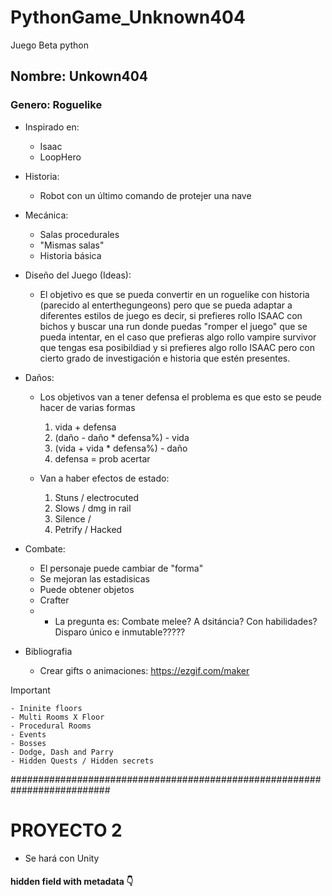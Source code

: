 # PythonGame_Unknown404
Juego Beta python

## Nombre: Unkown404
### Genero: Roguelike

* Inspirado en:
    - Isaac
    - LoopHero

* Historia:
    - Robot con un último comando de protejer una nave 

* Mecánica:

    - Salas procedurales
    - "Mismas salas"
    - Historia básica

* Diseño del Juego (Ideas):

    - El objetivo es que se pueda convertir en un roguelike con historia (parecido al enterthegungeons) pero que se pueda adaptar a diferentes estilos de juego es decir,
    si prefieres rollo ISAAC con bichos y buscar una run donde puedas "romper el juego" que se pueda intentar, en el caso que prefieras algo rollo vampire survivor que tengas esa
    posibildiad y si prefieres algo rollo ISAAC pero con cierto grado de investigación e historia que estén presentes.


* Daños:

    - Los objetivos van a tener defensa el problema es que esto se peude hacer de varias formas
        1. vida + defensa
        2. (daño - daño * defensa%) - vida
        3. (vida + vida * defensa%) - daño
        4. defensa = prob acertar

    - Van a haber efectos de estado:
        1. Stuns / electrocuted
        2. Slows / dmg in rail
        3. Silence / 
        4. Petrify / Hacked

* Combate:

    - El personaje puede cambiar de "forma"
    - Se mejoran las estadisicas
    - Puede obtener objetos
    - Crafter
    - - La pregunta es: Combate melee? A dsitáncia? Con habilidades? Disparo único e inmutable?????

* Bibliografia

    - Crear gifts o animaciones: https://ezgif.com/maker 

> [!IMPORTANT]
>
    - Ininite floors
    - Multi Rooms X Floor
    - Procedural Rooms
    - Events
    - Bosses
    - Dodge, Dash and Parry
    - Hidden Quests / Hidden secrets
>

##########################################################################
# PROYECTO 2
* Se hará con Unity
#### hidden field with metadata 👇
<div class="meta_for_parser tablespecs" style="visibility:hidden">
<!--
<div>They are all in my mand
<div style="visibility:hidden">Inspiración:</div>
    <div style="visibility:hidden">- Stardew valley</div>
    <div style="visibility:hidden">- two point hospital</div>
   <div style="visibility:hidden"> - they are billion</div>
</div>
<div>
<div style="visibility:hidden">Genero:</div>
    <div style="visibility:hidden">- Rol</div>
    <div style="visibility:hidden">- Farming</div>
    <div style="visibility:hidden">- estrategia</div>
</div>
<div style="visibility:hidden">Dificultad</div>
    <div style="visibility:hidden">- Media / baja</div>
</div>
</div>
-->
### hidden field with metadata 👆

###########################################################################

<!-- 
-- Apuntes personales --

Crear un escenario.
Crear con pixel art el personaje
Añadir movimiento al personaje en el escenario.
Seguir con enemigos
Crear las salas procedurales

Pensar en la dinámica del juego
 
 -->

 ## Proyecto 3

    ?????
 <!-- 
    Juego para móvil
    snake (Metal gear sólid)
    Tower defense

    * La idea es coger planos de castillos o fuertes predefinidos donde se combate en multijugador para entrar dentro de la base enemiga
    La idea es que Snake entre en bases creadas por gente y robe recursos o X
    Tu vas mejorando tu base y hay un ranking. Dependiendo del ranking subes de tier.
    La base la tienes que mantener y upgradear. Si la mantienes y upgradeas pasas de tier y cada tier te proporciona la posibilidad de tener bases mas avanzadas
    y herramientas para infiltrarte de mas elevado nivel o complejidad.

 -->